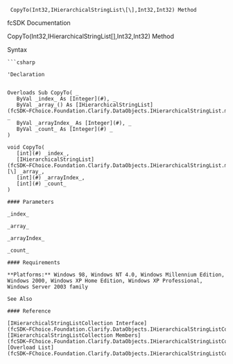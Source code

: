 ﻿     CopyTo(Int32,IHierarchicalStringList\[\],Int32,Int32) Method                                                   

fcSDK Documentation

CopyTo(Int32,IHierarchicalStringList\[\],Int32,Int32) Method

Syntax

```vbnet
```csharp

'Declaration
 

Overloads Sub CopyTo( _
   ByVal _index_ As [Integer](#), _
   ByVal _array_() As [IHierarchicalStringList](fcSDK~FChoice.Foundation.Clarify.DataObjects.IHierarchicalStringList.md), _
   ByVal _arrayIndex_ As [Integer](#), _
   ByVal _count_ As [Integer](#) _
) 

void CopyTo( 
   [int](#) _index_,
   [IHierarchicalStringList](fcSDK~FChoice.Foundation.Clarify.DataObjects.IHierarchicalStringList.md)\[\] _array_,
   [int](#) _arrayIndex_,
   [int](#) _count_
)

#### Parameters

_index_

_array_

_arrayIndex_

_count_

#### Requirements

**Platforms:** Windows 98, Windows NT 4.0, Windows Millennium Edition, Windows 2000, Windows XP Home Edition, Windows XP Professional, Windows Server 2003 family

See Also

#### Reference

[IHierarchicalStringListCollection Interface](fcSDK~FChoice.Foundation.Clarify.DataObjects.IHierarchicalStringListCollection.md)  
[IHierarchicalStringListCollection Members](fcSDK~FChoice.Foundation.Clarify.DataObjects.IHierarchicalStringListCollection_members.md)  
[Overload List](fcSDK~FChoice.Foundation.Clarify.DataObjects.IHierarchicalStringListCollection~CopyTo.md)